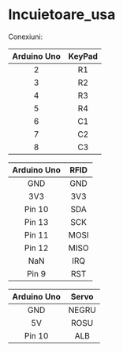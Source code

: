 # Incuietoare_usa

Conexiuni:

| Arduino Uno | KeyPad |
|:-----------:|:------:|
|      2      |   R1   |
|      3      |   R2   |
|      4      |   R3   |
|      5      |   R4   |
|      6      |   C1   |
|      7      |   C2   |
|      8      |   C3   |

| Arduino Uno | RFID |
|:-----------:|:----:|
|     GND     |  GND |
|     3V3     |  3V3 |
|    Pin 10   |  SDA |
|    Pin 13   |  SCK |
|    Pin 11   | MOSI |
|    Pin 12   | MISO |
|     NaN     |  IRQ |
|    Pin 9    |  RST |

| Arduino Uno | Servo |
|:-----------:|:-----:|
|     GND     | NEGRU |
|      5V     |  ROSU |
|    Pin 10   |  ALB  |
